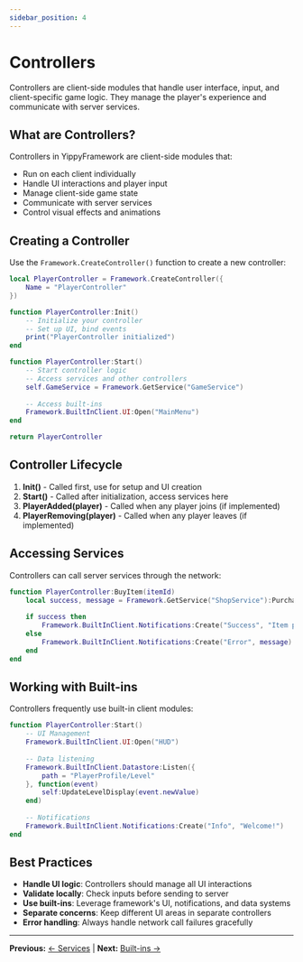 ```yaml
---
sidebar_position: 4
---
```


# Controllers

Controllers are client-side modules that handle user interface, input, and client-specific game logic. They manage the player's experience and communicate with server services.

## What are Controllers?

Controllers in YippyFramework are client-side modules that:
- Run on each client individually
- Handle UI interactions and player input
- Manage client-side game state
- Communicate with server services
- Control visual effects and animations

## Creating a Controller

Use the `Framework.CreateController()` function to create a new controller:

```lua
local PlayerController = Framework.CreateController({
    Name = "PlayerController"
})

function PlayerController:Init()
    -- Initialize your controller
    -- Set up UI, bind events
    print("PlayerController initialized")
end

function PlayerController:Start()
    -- Start controller logic
    -- Access services and other controllers
    self.GameService = Framework.GetService("GameService")
    
    -- Access built-ins
    Framework.BuiltInClient.UI:Open("MainMenu")
end

return PlayerController
```

## Controller Lifecycle

1. **Init()** - Called first, use for setup and UI creation
2. **Start()** - Called after initialization, access services here
3. **PlayerAdded(player)** - Called when any player joins (if implemented)
4. **PlayerRemoving(player)** - Called when any player leaves (if implemented)

## Accessing Services

Controllers can call server services through the network:

```lua
function PlayerController:BuyItem(itemId)
    local success, message = Framework.GetService("ShopService"):PurchaseItem(itemId)
    
    if success then
        Framework.BuiltInClient.Notifications:Create("Success", "Item purchased!")
    else
        Framework.BuiltInClient.Notifications:Create("Error", message)
    end
end
```

## Working with Built-ins

Controllers frequently use built-in client modules:

```lua
function PlayerController:Start()
    -- UI Management
    Framework.BuiltInClient.UI:Open("HUD")
    
    -- Data listening
    Framework.BuiltInClient.Datastore:Listen({
        path = "PlayerProfile/Level"
    }, function(event)
        self:UpdateLevelDisplay(event.newValue)
    end)
    
    -- Notifications
    Framework.BuiltInClient.Notifications:Create("Info", "Welcome!")
end
```

## Best Practices

- **Handle UI logic**: Controllers should manage all UI interactions
- **Validate locally**: Check inputs before sending to server
- **Use built-ins**: Leverage framework's UI, notifications, and data systems
- **Separate concerns**: Keep different UI areas in separate controllers
- **Error handling**: Always handle network call failures gracefully

---

**Previous:** [← Services](./services) | **Next:** [Built-ins →](./built-ins)

